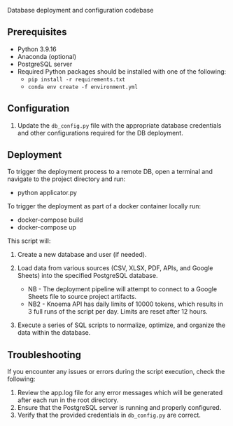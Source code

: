 Database deployment and configuration codebase

## Prerequisites

- Python 3.9.16
- Anaconda (optional)
- PostgreSQL server
- Required Python packages should be installed with one of the following:
  - `pip install -r requirements.txt`
  - `conda env create -f environment.yml`

## Configuration

1. Update the `db_config.py` file with the appropriate database credentials and other configurations required for the DB deployment.

## Deployment

To trigger the deployment process to a remote DB, open a terminal and navigate to the project directory and run:

  * python applicator.py

To trigger the deployment as part of a docker container locally run:

  * docker-compose build
  * docker-compose up

This script will:

1. Create a new database and user (if needed).
2. Load data from various sources (CSV, XLSX, PDF, APIs, and Google Sheets) into the specified PostgreSQL database.
   
   * NB - The deployment pipeline will attempt to connect to a Google Sheets file to source project artifacts. 
   * NB2 - Knoema API has daily limits of 10000 tokens, which results in 3 full runs of the script per day. Limits are reset after 12 hours.
   
3. Execute a series of SQL scripts to normalize, optimize, and organize the data within the database.

## Troubleshooting

If you encounter any issues or errors during the script execution, check the following:

1. Review the app.log file for any error messages which will be generated after each run in the root directory.
2. Ensure that the PostgreSQL server is running and properly configured.
2. Verify that the provided credentials in `db_config.py` are correct.